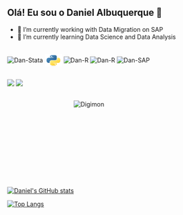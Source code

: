 ## Olá! Eu sou o Daniel Albuquerque 👋

- 🔭 I’m currently working with Data Migration on SAP
- 🌱 I’m currently learning Data Science and  Data Analysis
  
<div style="display: inline_block"><br>
    <img align="center" alt="Dan-Stata" height="40" width="50"
    src="https://cdn.jsdelivr.net/gh/devicons/devicon@latest/icons/stata/stata-original-wordmark.svg" />
  <img align="center" alt="Dan-Python" height="30" width="40" 
    src="https://raw.githubusercontent.com/devicons/devicon/master/icons/python/python-original.svg">
  <img align="center" alt="Dan-R" height="30" width="40" 
    src="https://cdn.jsdelivr.net/gh/devicons/devicon@latest/icons/r/r-original.svg" />
  <img align="center" alt="Dan-R" height="30" width="40"   
    src="https://cdn.jsdelivr.net/gh/devicons/devicon@latest/icons/azuresqldatabase/azuresqldatabase-original.svg" />
  <img align="center" alt="Dan-SAP" height="30" width="55"  
    src="https://upload.wikimedia.org/wikipedia/commons/thumb/8/8f/SAP-Logo.svg/743px-SAP-Logo.svg.png?20120426114443" />
  <div/>

## 

<div>
  <a href="https://www.linkedin.com/in/daniel-evilazio/" target="_blank"><img src="https://img.shields.io/badge/-LinkedIn-%230077B5?style=for-the-badge&logo=linkedin&logoColor=white" target="_blank"></a>
  <a href="https://lattes.cnpq.br/0312115909093021" target="_blank"><img src="https://img.shields.io/badge/-Lattes-orange?style=for-the-badge&logo=GitBook&logoColor=white" target="_blank"></a>
</div>

##

  <img align="right" alt="Digimon" height="200" width="350" 
    src="https://64.media.tumblr.com/tumblr_lw9d48ccXK1qbvpv0.gif" />
    
[![Daniel's GitHub stats](https://github-readme-stats.vercel.app/api?username=Dan-Albu&show_icons=true&theme=holi)](https://github.com/Dan-Albu/github-readme-stats)

[![Top Langs](https://github-readme-stats.vercel.app/api/top-langs/?username=Dan-Albu&layout=compact&theme=holi)](https://github.com/Dan-Albu/github-readme-stats)


  
</div>

